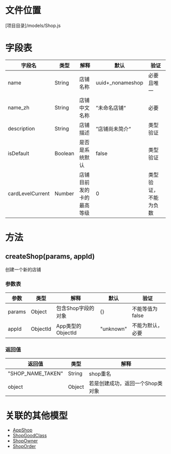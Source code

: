 <!-- TITLE: Shop模型 -->
<!-- SUBTITLE: 表示系统的店铺实体 -->

# 文件位置
[项目目录]/models/Shop.js

# 字段表
| 字段名           | 类型   | 解释                                               | 默认             | 验证       |
|------------------|--------|----------------------------------------------------|------------------|------------|
| name    | String | 店铺名称                               | uuid+_nonameshop               | 必要且唯一       |
| name_zh    | String | 店铺中文名称                | ”未命名店铺“               | 必要     |
| description    | String | 店铺描述                | ”店铺尚未简介“               | 类型验证    |
| isDefault    | Boolean | 是否是系统默认                | false               | 类型验证     |
| cardLevelCurrent    | Number | 店铺目前发的卡的最高等级                | 0               | 类型验证，不能为负数     |


# 方法
## createShop(params, appId)
创建一个新的店铺
### 参数表
| 参数           | 类型   | 解释                                               | 默认             | 验证       |
|------------------|--------|----------------------------------------------------|------------------|------------|
| params    | Object   | 包含Shop字段的对象                 | {}               | 不能等值为false     |
| appId    | ObjectId   | App类型的ObjectId                 | "unknown"       | 不能为默认，必要     |


### 返回值

| 返回值           | 类型   | 解释                                               | 
|------------------|--------|----------------------------------------------------|
| "SHOP_NAME_TAKEN"| String | shop重名  |
| object | Object | 若是创建成功，返回一个Shop类对象  |


# 关联的其他模型
* [AppShop](AppShop)
* [ShopGoodClass](ShopGoodClass)
* [ShopOwner](ShopOwner)
* [ShopOrder](ShopOrder)
